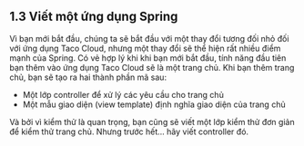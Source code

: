 ## 1.3 Viết một ứng dụng Spring

Vì bạn mới bắt đầu, chúng ta sẽ bắt đầu với một thay đổi tương đối nhỏ đối với ứng dụng Taco Cloud, nhưng một thay đổi sẽ thể hiện rất nhiều điểm mạnh của Spring. Có vẻ hợp lý khi khi bạn mới bắt đầu, tính năng đầu tiên bạn thêm vào ứng dụng Taco Cloud sẽ là một trang chủ. Khi bạn thêm trang chủ, bạn sẽ tạo ra hai thành phần mã sau:

* Một lớp controller để xử lý các yêu cầu cho trang chủ
* Một mẫu giao diện (view template) định nghĩa giao diện của trang chủ

Và bởi vì kiểm thử là quan trọng, bạn cũng sẽ viết một lớp kiểm thử đơn giản để kiểm thử trang chủ. Nhưng trước hết... hãy viết controller đó.
